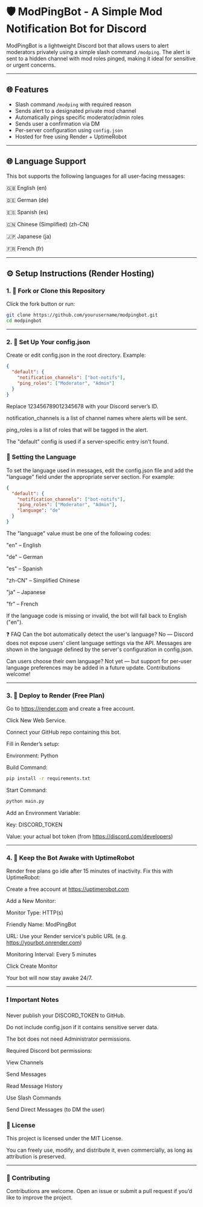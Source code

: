 # 🛡️ ModPingBot - A Simple Mod Notification Bot for Discord

ModPingBot is a lightweight Discord bot that allows users to alert moderators privately using a simple slash command `/modping`. The alert is sent to a hidden channel with mod roles pinged, making it ideal for sensitive or urgent concerns.

---

## 🌐 Features

- Slash command `/modping` with required reason  
- Sends alert to a designated private mod channel  
- Automatically pings specific moderator/admin roles  
- Sends user a confirmation via DM  
- Per-server configuration using `config.json`  
- Hosted for free using Render + UptimeRobot

---

## 🌐 Language Support
This bot supports the following languages for all user-facing messages:

🇬🇧 English (en)

🇩🇪 German (de)

🇪🇸 Spanish (es)

🇨🇳 Chinese (Simplified) (zh-CN)

🇯🇵 Japanese (ja)

🇫🇷 French (fr)

---

## ⚙️ Setup Instructions (Render Hosting)

### 1. 🔧 Fork or Clone this Repository

Click the fork button or run:

```bash
git clone https://github.com/yourusername/modpingbot.git
cd modpingbot
```
---

### 2. 🧠 Set Up Your config.json
Create or edit config.json in the root directory. Example:
```json
{
  "default": {
    "notification_channels": ["bot-notifs"],
    "ping_roles": ["Moderator", "Admin"]
  }
}
```
Replace 123456789012345678 with your Discord server’s ID.

notification_channels is a list of channel names where alerts will be sent.

ping_roles is a list of roles that will be tagged in the alert.

The "default" config is used if a server-specific entry isn't found.

### 🔧 Setting the Language
To set the language used in messages, edit the config.json file and add the "language" field under the appropriate server section. For example:

```json
{
  "default": {
    "notification_channels": ["bot-notifs"],
    "ping_roles": ["Moderator", "Admin"],
    "language": "de"
  }
}
```
The "language" value must be one of the following codes:

"en" – English

"de" – German

"es" – Spanish

"zh-CN" – Simplified Chinese

"ja" – Japanese

"fr" – French

If the language code is missing or invalid, the bot will fall back to English ("en").

❓ FAQ
Can the bot automatically detect the user's language?
No — Discord does not expose users' client language settings via the API. Messages are shown in the language defined by the server's configuration in config.json.

Can users choose their own language?
Not yet — but support for per-user language preferences may be added in a future update. Contributions welcome!

---

### 3. 🚀 Deploy to Render (Free Plan)
Go to https://render.com and create a free account.

Click New Web Service.

Connect your GitHub repo containing this bot.

Fill in Render’s setup:

Environment: Python

Build Command:
```bash
pip install -r requirements.txt
```
Start Command:
```bash
python main.py
```
Add an Environment Variable:

Key: DISCORD_TOKEN

Value: your actual bot token (from https://discord.com/developers)

---

### 4. 🔁 Keep the Bot Awake with UptimeRobot
Render free plans go idle after 15 minutes of inactivity. Fix this with UptimeRobot:

Create a free account at https://uptimerobot.com

Add a New Monitor:

Monitor Type: HTTP(s)

Friendly Name: ModPingBot

URL: Use your Render service's public URL (e.g. https://yourbot.onrender.com)

Monitoring Interval: Every 5 minutes

Click Create Monitor

Your bot will now stay awake 24/7.

---

### ❗ Important Notes
Never publish your DISCORD_TOKEN to GitHub.

Do not include config.json if it contains sensitive server data.

The bot does not need Administrator permissions.

Required Discord bot permissions:

View Channels

Send Messages

Read Message History

Use Slash Commands

Send Direct Messages (to DM the user)

### 📄 License
This project is licensed under the MIT License.

You can freely use, modify, and distribute it, even commercially, as long as attribution is preserved.

---

### 🤝 Contributing
Contributions are welcome. Open an issue or submit a pull request if you’d like to improve the project.
